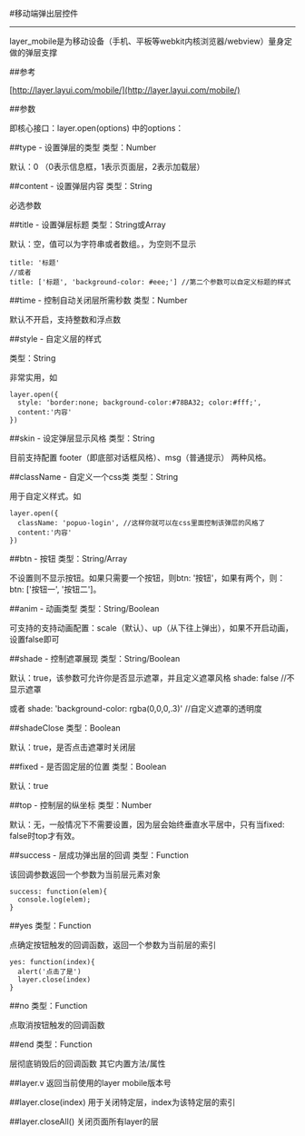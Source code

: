 #移动端弹出层控件


----------


layer_mobile是为移动设备（手机、平板等webkit内核浏览器/webview）量身定做的弹层支撑

##参考

[http://layer.layui.com/mobile/](http://layer.layui.com/mobile/)


##参数

即核心接口：layer.open(options) 中的options：

##type - 设置弹层的类型
类型：Number

默认：0 （0表示信息框，1表示页面层，2表示加载层）



##content - 设置弹层内容
类型：String

必选参数



##title - 设置弹层标题
类型：String或Array

默认：空，值可以为字符串或者数组。，为空则不显示

	title: '标题'
	//或者
	title: ['标题', 'background-color: #eee;'] //第二个参数可以自定义标题的样式    
    


##time - 控制自动关闭层所需秒数
类型：Number

默认不开启，支持整数和浮点数


##style - 自定义层的样式

类型：String

非常实用，如

	layer.open({
	  style: 'border:none; background-color:#78BA32; color:#fff;',
	  content:'内容'
	})
 
##skin - 设定弹层显示风格
类型：String

目前支持配置 footer（即底部对话框风格）、msg（普通提示） 两种风格。

##className - 自定义一个css类
类型：String

用于自定义样式。如

	layer.open({
	  className: 'popuo-login', //这样你就可以在css里面控制该弹层的风格了
	  content:'内容'
	})
    
##btn - 按钮
类型：String/Array

不设置则不显示按钮。如果只需要一个按钮，则btn: '按钮'，如果有两个，则：btn: ['按钮一', '按钮二']。

##anim - 动画类型
类型：String/Boolean

可支持的支持动画配置：scale（默认）、up（从下往上弹出），如果不开启动画，设置false即可

##shade - 控制遮罩展现
类型：String/Boolean

默认：true，该参数可允许你是否显示遮罩，并且定义遮罩风格
shade: false //不显示遮罩

或者
shade: 'background-color: rgba(0,0,0,.3)' //自定义遮罩的透明度    
    
##shadeClose
类型：Boolean

默认：true，是否点击遮罩时关闭层

##fixed - 是否固定层的位置
类型：Boolean

默认：true

##top - 控制层的纵坐标
类型：Number

默认：无，一般情况下不需要设置，因为层会始终垂直水平居中，只有当fixed: false时top才有效。

##success - 层成功弹出层的回调
类型：Function

该回调参数返回一个参数为当前层元素对象

	success: function(elem){
	  console.log(elem);
	}  
  
##yes
类型：Function

点确定按钮触发的回调函数，返回一个参数为当前层的索引

	yes: function(index){
	  alert('点击了是')
	  layer.close(index)
	}   
 
##no
类型：Function

点取消按钮触发的回调函数

##end
类型：Function

层彻底销毁后的回调函数
其它内置方法/属性

##layer.v
返回当前使用的layer mobile版本号

##layer.close(index)
用于关闭特定层，index为该特定层的索引

##layer.closeAll()
关闭页面所有layer的层